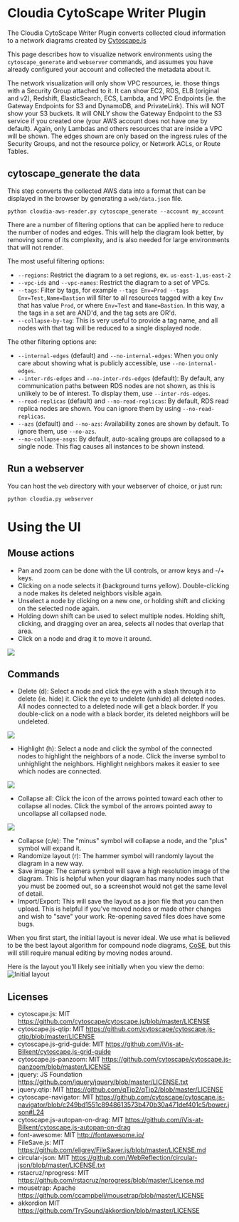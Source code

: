 # Cloudia CytoScape Writer Plugin

The Cloudia CytoScape Writer Plugin converts collected cloud information to a network
diagrams created by [Cytoscape.js](https://github.com/cytoscape/cytoscape.js)

This page describes how to visualize network environments using the `cytoscape_generate`
and `webserver` commands, and assumes you have already configured your account
and collected the metadata about it.

The network visualization will only show VPC resources, ie. those things with a
Security Group attached to it.  It can show EC2, RDS, ELB (original and v2),
Redshift, ElasticSearch, ECS, Lambda, and VPC Endpoints (ie. the Gateway
Endpoints for S3 and DynamoDB, and PrivateLink).  This will NOT show your S3
buckets. It will ONLY show the Gateway Endpoint to the S3 service if you
created one (your AWS account does not have one by default).  Again, only
Lambdas and others resources that are inside a VPC will be shown.  The edges
shown are only based on the ingress rules of the Security Groups, and not the
resource policy, or Network ACLs, or Route Tables.

## cytoscape_generate the data

This step converts the collected AWS data into a format that can be displayed
in the browser by generating a `web/data.json` file.

```
python cloudia-aws-reader.py cytoscape_generate --account my_account
```

There are a number of filtering options that can be applied here to reduce the
number of nodes and edges.  This will help the diagram look better, by removing
some of its complexity, and is also needed for large environments that will not
render.

The most useful filtering options:
* `--regions`: Restrict the diagram to a set regions, ex. `us-east-1,us-east-2`
* `--vpc-ids` and `--vpc-names`: Restrict the diagram to a set of VPCs.
* `--tags`: Filter by tags, for example `--tags Env=Prod --tags
  Env=Test,Name=Bastion` will filter to all resources tagged with a key `Env`
  that has value `Prod`, or where `Env=Test` and `Name=Bastion`. In this way, a
  the tags in a set are AND'd, and the tag sets are OR'd.
* `--collapse-by-tag`: This is very useful to provide a tag name, and all nodes
  with that tag will be reduced to a single displayed node.

The other filtering options are:
* `--internal-edges` (default) and `--no-internal-edges`: When you only care
  about showing what is publicly accessible, use `--no-internal-edges`.
* `--inter-rds-edges` and `--no-inter-rds-edges` (default): By default, any
  communication paths between RDS nodes are not shown, as this is unlikely to be
  of interest. To display them, use `--inter-rds-edges`.
* `--read-replicas` (default) and `--no-read-replicas`: By default, RDS read
  replica nodes are shown. You can ignore them by using `--no-read-replicas`.
* `--azs` (default) and `--no-azs`: Availability zones are shown by default.
  To ignore them, use `--no-azs`.
* `--no-collapse-asgs`: By default, auto-scaling groups are collapsed to a
  single node.  This flag causes all instances to be shown instead.


## Run a webserver

You can host the `web` directory with your webserver of choice, or just run:

```
python cloudia.py webserver
```

Using the UI
============

Mouse actions
-------------
- Pan and zoom can be done with the UI controls, or arrow keys and -/+ keys.
- Clicking on a node selects it (background turns yellow).  Double-clicking a
  node makes its deleted neighbors visible again.
- Unselect a node by clicking on a new one, or holding shift and clicking on
  the selected node again.
- Holding down shift can be used to select multiple nodes. Holding shift,
  clicking, and dragging over an area, selects all nodes that overlap that area.
- Click on a node and drag it to move it around.

![](images/command_icons.png)

Commands
--------
- Delete (d): Select a node and click the eye with a slash through it to delete (ie. hide) it. Click the eye to undelete (unhide) all deleted nodes.   All nodes connected to a deleted node will get a black border. If you double-click on a node with a black border, its deleted neighbors will be undeleted.

![](images/deleted_node.png)

- Highlight (h): Select a node and click the symbol of the connected nodes to highlight the neighbors of a node. Click the inverse symbol to unhighlight the neighbors.  Highlight neighbors makes it easier to see which nodes are connected.

![](images/highlight_neighbors.png)

- Collapse all: Click the icon of the arrows pointed toward each other to collapse all nodes.  Click the symbol of the arrows pointed away to uncollapse all collapsed node.

![](images/collapsed_node.png)

- Collapse (c/e): The "minus" symbol will collapse a node, and the "plus"
  symbol will expand it.
- Randomize layout (r): The hammer symbol will randomly layout the diagram in a
  new way.
- Save image: The camera symbol will save a high resolution image of the
  diagram. This is helpful when your diagram has many nodes such that you must be
  zoomed out, so a screenshot would not get the same level of detail.
- Import/Export: This will save the layout as a json file that you can then
  upload. This is helpful if you've moved nodes or made other changes and wish to
  "save" your work. Re-opening saved files does have some bugs.

When you first start, the initial layout is never ideal.  We use what is
believed to be the best layout algorithm for compound node diagrams,
[CoSE](https://github.com/cytoscape/cytoscape.js-cose-bilkent), but this will
still require manual editing by moving nodes around.

Here is the layout you'll likely see initially when you view the demo:
![Initial layout](images/initial_layout.png "Initial layout")

Licenses
--------
- cytoscape.js: MIT
  https://github.com/cytoscape/cytoscape.js/blob/master/LICENSE
- cytoscape.js-qtip: MIT
  https://github.com/cytoscape/cytoscape.js-qtip/blob/master/LICENSE
- cytoscape.js-grid-guide: MIT
  https://github.com/iVis-at-Bilkent/cytoscape.js-grid-guide
- cytoscape.js-panzoom: MIT
  https://github.com/cytoscape/cytoscape.js-panzoom/blob/master/LICENSE
- jquery: JS Foundation
  https://github.com/jquery/jquery/blob/master/LICENSE.txt
- jquery.qtip: MIT
  https://github.com/qTip2/qTip2/blob/master/LICENSE
- cytoscape-navigator: MIT
  https://github.com/cytoscape/cytoscape.js-navigator/blob/c249bd1551c8948613573b470b30a471def401c5/bower.json#L24
- cytoscape.js-autopan-on-drag: MIT
  https://github.com/iVis-at-Bilkent/cytoscape.js-autopan-on-drag
- font-awesome: MIT
  http://fontawesome.io/
- FileSave.js: MIT
  https://github.com/eligrey/FileSaver.js/blob/master/LICENSE.md
- circular-json: MIT
  https://github.com/WebReflection/circular-json/blob/master/LICENSE.txt
- rstacruz/nprogress: MIT
  https://github.com/rstacruz/nprogress/blob/master/License.md
- mousetrap: Apache
  https://github.com/ccampbell/mousetrap/blob/master/LICENSE
- akkordion MIT
  https://github.com/TrySound/akkordion/blob/master/LICENSE
